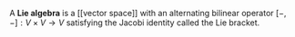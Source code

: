 A **Lie algebra** is a [[vector space]] with an alternating bilinear operator $[-,-]: V \times V \to V$ satisfying the Jacobi identity called the Lie bracket.